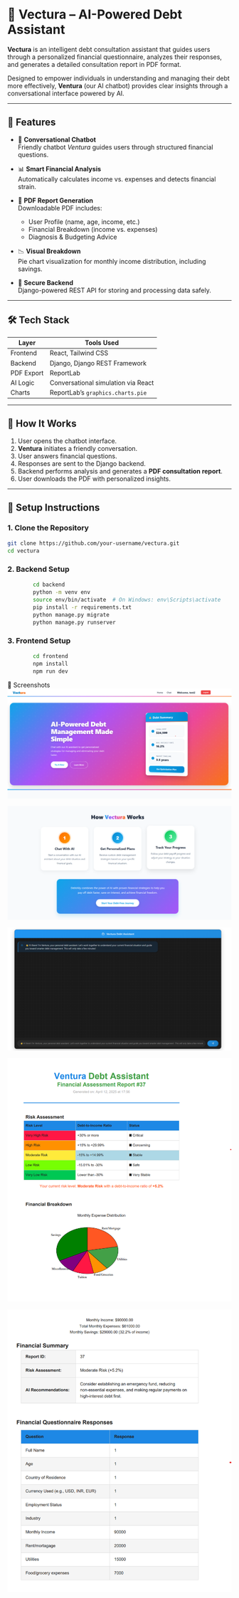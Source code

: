 # 💸 Vectura – AI-Powered Debt Assistant

**Vectura** is an intelligent debt consultation assistant that guides users through a personalized financial questionnaire, analyzes their responses, and generates a detailed consultation report in PDF format. 

Designed to empower individuals in understanding and managing their debt more effectively, **Ventura** (our AI chatbot) provides clear insights through a conversational interface powered by AI.

---

## 🧠 Features

- 🤖 **Conversational Chatbot**  
  Friendly chatbot *Ventura* guides users through structured financial questions.

- 📊 **Smart Financial Analysis**  
  Automatically calculates income vs. expenses and detects financial strain.

- 📄 **PDF Report Generation**  
  Downloadable PDF includes:
  - User Profile (name, age, income, etc.)
  - Financial Breakdown (income vs. expenses)
  - Diagnosis & Budgeting Advice

- 📉 **Visual Breakdown**  
  Pie chart visualization for monthly income distribution, including savings.

- 🔐 **Secure Backend**  
  Django-powered REST API for storing and processing data safely.

---

## 🛠️ Tech Stack

| Layer      | Tools Used                             |
|------------|----------------------------------------|
| Frontend   | React, Tailwind CSS                    |
| Backend    | Django, Django REST Framework          |
| PDF Export | ReportLab                              |
| AI Logic   | Conversational simulation via React    |
| Charts     | ReportLab’s `graphics.charts.pie`      |

---

## 🚀 How It Works

1. User opens the chatbot interface.
2. **Ventura** initiates a friendly conversation.
3. User answers financial questions.
4. Responses are sent to the Django backend.
5. Backend performs analysis and generates a **PDF consultation report**.
6. User downloads the PDF with personalized insights.

---

## 🧪 Setup Instructions

### 1. Clone the Repository

```bash
git clone https://github.com/your-username/vectura.git
cd vectura
```

### 2. Backend Setup
```bash
        cd backend
        python -m venv env
        source env/bin/activate  # On Windows: env\Scripts\activate
        pip install -r requirements.txt
        python manage.py migrate
        python manage.py runserver
```

### 3. Frontend Setup
```bash
        cd frontend
        npm install
        npm run dev
```

📸 Screenshots
   ![Home page](./SCREENSHOTS/HOME1.png)



   ![Home page](./SCREENSHOTS/HOME2.png)


   ![AI BOT](./SCREENSHOTS/AIBOT.png)


   ![DOWNLOADABLE PDF REPORT](./SCREENSHOTS/REPORT1.png)


   ![DOWNLOADABLE PDF REPORT](./SCREENSHOTS/REPORT2.png)


